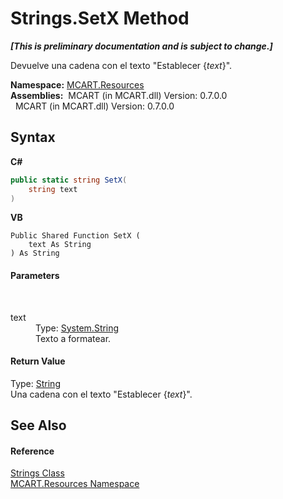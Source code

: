 # Strings.SetX Method 
 _**\[This is preliminary documentation and is subject to change.\]**_

Devuelve una cadena con el texto "Establecer {*text*}".

**Namespace:**&nbsp;<a href="041b170e-5907-685d-b002-4dcd9adea31f">MCART.Resources</a><br />**Assemblies:**&nbsp;&nbsp;MCART (in MCART.dll) Version: 0.7.0.0<br />&nbsp;&nbsp;MCART (in MCART.dll) Version: 0.7.0.0<br />

## Syntax

**C#**<br />
``` C#
public static string SetX(
	string text
)
```

**VB**<br />
``` VB
Public Shared Function SetX ( 
	text As String
) As String
```


#### Parameters
&nbsp;<dl><dt>text</dt><dd>Type: <a href="http://msdn2.microsoft.com/es-es/library/s1wwdcbf" target="_blank">System.String</a><br />Texto a formatear.</dd></dl>

#### Return Value
Type: <a href="http://msdn2.microsoft.com/es-es/library/s1wwdcbf" target="_blank">String</a><br />Una cadena con el texto "Establecer {*text*}".

## See Also


#### Reference
<a href="405d9625-9048-d87c-0dfb-200370247352">Strings Class</a><br /><a href="041b170e-5907-685d-b002-4dcd9adea31f">MCART.Resources Namespace</a><br />